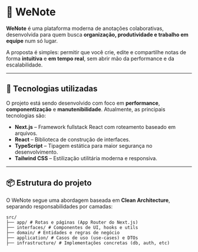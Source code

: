 # 📝 WeNote

**WeNote** é uma plataforma moderna de anotações colaborativas, desenvolvida para quem busca **organização, produtividade e trabalho em equipe** num só lugar.

A proposta é simples: permitir que você crie, edite e compartilhe notas de forma **intuitiva** e **em tempo real**, sem abrir mão da performance e da escalabilidade.

---

## 🚀 Tecnologias utilizadas

O projeto está sendo desenvolvido com foco em **performance**, **componentização** e **manutenibilidade**. Atualmente, as principais tecnologias são:

-   **Next.js** – Framework fullstack React com roteamento baseado em arquivos.
-   **React** – Biblioteca de construção de interfaces.
-   **TypeScript** – Tipagem estática para maior segurança no desenvolvimento.
-   **Tailwind CSS** – Estilização utilitária moderna e responsiva.

---

## 📦 Estrutura do projeto

O WeNote segue uma abordagem baseada em **Clean Architecture**, separando responsabilidades por camadas:

```
src/
├── app/ # Rotas e páginas (App Router do Next.js)
├── interfaces/ # Componentes de UI, hooks e utils
├── domain/ # Entidades e regras de negócio
├── application/ # Casos de uso (use-cases) e DTOs
├── infrastructure/ # Implementações concretas (db, auth, etc)
```
